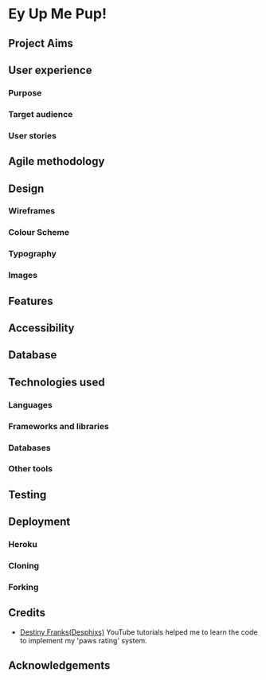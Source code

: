 # Ey Up Me Pup!

## Project Aims

## User experience
### Purpose
### Target audience
### User stories

## Agile methodology

## Design
### Wireframes
### Colour Scheme
### Typography
### Images

## Features

## Accessibility

## Database

## Technologies used
### Languages
### Frameworks and libraries
### Databases
### Other tools

## Testing

## Deployment
### Heroku
### Cloning
### Forking

## Credits
- [Destiny Franks(Desphixs)](https://www.youtube.com/@desphixs) YouTube tutorials helped me to learn the code to implement my 'paws rating' system.

## Acknowledgements